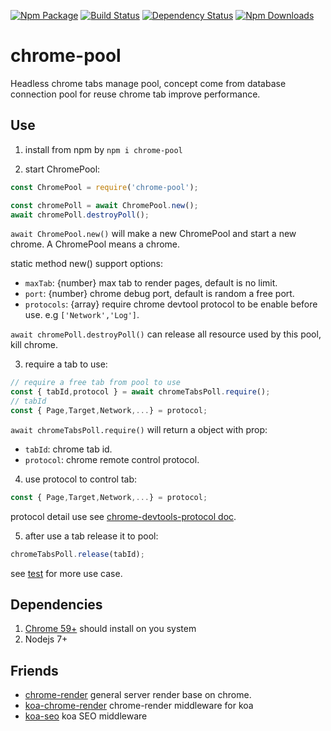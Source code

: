 [![Npm Package](https://img.shields.io/npm/v/chrome-pool.svg?style=flat-square)](https://www.npmjs.com/package/chrome-pool)
[![Build Status](https://img.shields.io/travis/gwuhaolin/chrome-pool.svg?style=flat-square)](https://travis-ci.org/gwuhaolin/chrome-pool)
[![Dependency Status](https://david-dm.org/gwuhaolin/chrome-pool.svg?style=flat-square)](https://npmjs.org/package/chrome-pool)
[![Npm Downloads](http://img.shields.io/npm/dm/chrome-pool.svg?style=flat-square)](https://www.npmjs.com/package/chrome-pool)


# chrome-pool
Headless chrome tabs manage pool, concept come from database connection pool for reuse chrome tab improve performance.

## Use
1. install from npm by `npm i chrome-pool`



2. start ChromePool:
  ```js
  const ChromePool = require('chrome-pool');
  
  const chromePoll = await ChromePool.new();
  await chromePoll.destroyPoll();
  ```
  
  `await ChromePool.new()` will make a new ChromePool and start a new chrome. A ChromePool means a chrome.
   
  static method new() support options:
  - `maxTab`: {number} max tab to render pages, default is no limit.
  - `port`: {number} chrome debug port, default is random a free port.
  - `protocols`: {array} require chrome devtool protocol to be enable before use. e.g `['Network','Log']`.
  
  
  `await chromePoll.destroyPoll()` can release all resource used by this pool, kill chrome.


    
3. require a tab to use:
```js
// require a free tab from pool to use
const { tabId,protocol } = await chromeTabsPoll.require();
// tabId
const { Page,Target,Network,...} = protocol;
```    
  `await chromeTabsPoll.require()` will return a object with prop:
  - `tabId`: chrome tab id.
  - `protocol`: chrome remote control protocol. 


    
4. use protocol to control tab:
```js
const { Page,Target,Network,...} = protocol;
```    
protocol detail use see [chrome-devtools-protocol doc](https://chromedevtools.github.io/devtools-protocol/).


 
5. after use a tab release it to pool:
```js
chromeTabsPoll.release(tabId);
```

see [test](./index.test.js) for more use case.

## Dependencies
1. [Chrome 59+](https://www.google.com/chrome/browser/desktop/index.html) should install on you system
2. Nodejs 7+

## Friends
- [chrome-render](https://github.com/gwuhaolin/chrome-render) general server render base on chrome.
- [koa-chrome-render](https://github.com/gwuhaolin/koa-chrome-render) chrome-render middleware for koa
- [koa-seo](https://github.com/gwuhaolin/koa-seo) koa SEO middleware
